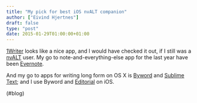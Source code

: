 ```yaml
---
title: "My pick for best iOS nvALT companion"
author: ["Eivind Hjertnes"]
draft: false
type: "post"
date: 2015-01-29T01:00:00+01:00
---
```


[1Writer](https://itunes.apple.com/us/app/1writer-note-taking-writing/id680469088?mt=8&uo=4&at=10l4tL&ct=1writer)
looks like a nice app, and I would have checked it out, if I still was a
[nvALT](http://brettterpstra.com/projects/nvalt/) user. My go to
note-and-everything-else app for the last year have been
[Evernote](http://evernote.com).

And my go to apps for writing long form on OS X is
[Byword](http://bywordapp.com) and [Sublime
Text](http://sublimetext.com); and I use Byword and
[Editorial](http://omz-software.com/editorial/) on iOS.

(#blog)
